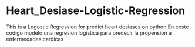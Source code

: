 # Heart_Desiase-Logistic-Regression
This is a Logostic Regression for predict heart desiases on python 
En eeste codigo modelo una regresion logistica para predecir la propension a enfermedades cardicas 
